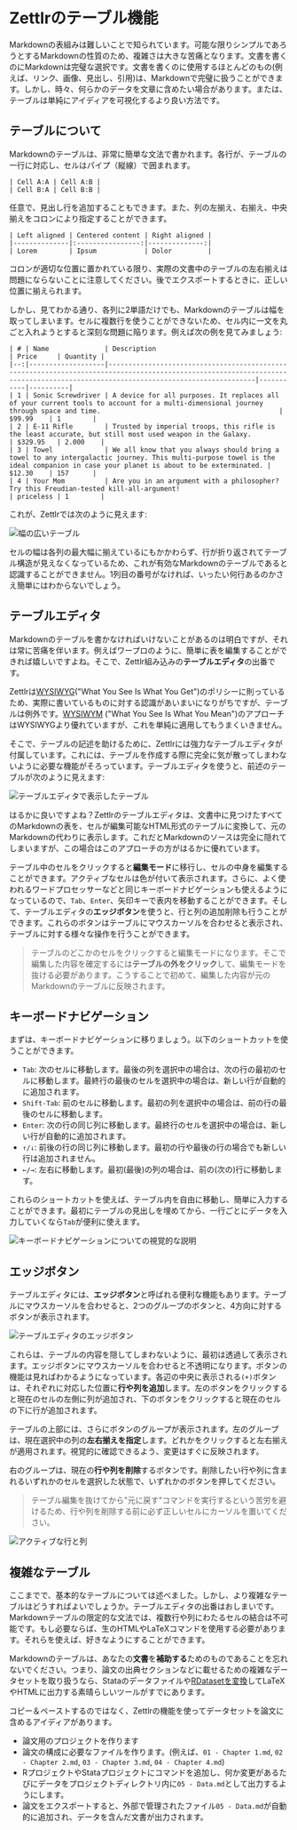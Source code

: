 # Zettlrのテーブル機能

Markdownの表組みは難しいことで知られています。可能な限りシンプルであろうとするMarkdownの性質のため、複雑さは大きな苦痛となります。文書を書くのにMarkdownは完璧な選択です。文書を書くのに使用するほとんどのもの(例えば、リンク、画像、見出し、引用)は、Markdownで完璧に扱うことができます。しかし、時々、何らかのデータを文章に含めたい場合があります。または、テーブルは単純にアイディアを可視化するより良い方法です。

## テーブルについて

Markdownのテーブルは、非常に簡単な文法で書かれます。各行が、テーブルの一行に対応し、セルはパイプ（縦線）で囲まれます。

```
| Cell A:A | Cell A:B |
| Cell B:A | Cell B:B |
```

任意で、見出し行を追加することもできます。また、列の左揃え、右揃え、中央揃えをコロンにより指定することができます。

```
| Left aligned | Centered content | Right aligned |
|--------------|:----------------:|--------------:|
| Lorem        | Ipsum            | Dolor         |
```

コロンが適切な位置に置かれている限り、実際の文書中のテーブルの左右揃えは問題にならないことに注意してください。後でエクスポートするときに、正しい位置に揃えられます。

しかし、見てわかる通り、各列に2単語だけでも、Markdownのテーブルは幅を取ってしまいます。セルに複数行を使うことができないため、セル内に一文を丸ごと入れようとすると深刻な問題に陥ります。例えば次の例を見てみましょう:

```
| # | Name              | Description                                                                                                                                                                     | Price     | Quantity |
|--:|-------------------|---------------------------------------------------------------------------------------------------------------------------------------------------------------------------------|-----------|----------|
| 1 | Sonic Screwdriver | A device for all purposes. It replaces all of your current tools to account for a multi-dimensional journey through space and time.                                             | $99.99    | 1        |
| 2 | E-11 Rifle        | Trusted by imperial troops, this rifle is the least accurate, but still most used weapon in the Galaxy.                                                                         | $329.95   | 2.000    |
| 3 | Towel             | We all know that you always should bring a towel to any intergalactic journey. This multi-purpose towel is the ideal companion in case your planet is about to be exterminated. | $12.30    | 157      |
| 4 | Your Mom          | Are you in an argument with a philosopher? Try this Freudian-tested kill-all-argument!                                                                                          | priceless | 1        |
```

これが、Zettlrでは次のように見えます:

![幅の広いテーブル](../img/long_markdown_table.png)

セルの幅は各列の最大幅に揃えているにもかかわらず、行が折り返されてテーブル構造が見えなくなっているため、これが有効なMarkdownのテーブルであると認識することができません。1列目の番号がなければ、いったい何行あるのかさえ簡単にはわからないでしょう。

## テーブルエディタ

Markdownのテーブルを書かなければいけないことがあるのは明白ですが、それは常に苦痛を伴います。例えばワープロのように、簡単に表を編集することができれば嬉しいですよね。そこで、Zettlr組み込みの**テーブルエディタ**の出番です。

Zettlrは[WYSIWYG](https://ja.wikipedia.org/wiki/WYSIWYG)("What You See Is What You Get")のポリシーに則っているため、実際に書いているものに対する認識があいまいになりがちですが、テーブルは例外です。[WYSIWYM](https://en.wikipedia.org/wiki/WYSIWYM) ("What You See Is What You Mean")のアプローチはWYSIWYGより優れていますが、これを単純に適用してもうまくいきません。

そこで、テーブルの記述を助けるために、Zettlrには強力なテーブルエディタが付属しています。これには、テーブルを作成する際に完全に気が散ってしまわないように必要な機能がそろっています。テーブルエディタを使うと、前述のテーブルが次のように見えます:

![テーブルエディタで表示したテーブル](../img/zettlr_table.png)

はるかに良いですよね？Zettlrのテーブルエディタは、文書中に見つけたすべてのMarkdownの表を、セルが編集可能なHTML形式のテーブルに変換して、元のMarkdownの代わりに表示します。これだとMarkdownのソースは完全に隠れてしまいますが、この場合はこのアプローチの方がはるかに優れています。

テーブル中のセルをクリックすると**編集モード**に移行し、セルの中身を編集することができます。アクティブなセルは色が付いて表示されます。さらに、よく使われるワードプロセッサーなどと同じキーボードナビゲーションも使えるようになっているので、`Tab`、`Enter`、矢印キーで表内を移動することができます。そして、テーブルエディタの**エッジボタン**を使うと、行と列の追加削除も行うことができます。これらのボタンはテーブルにマウスカーソルを合わせると表示され、テーブルに対する様々な操作を行うことができます。

> テーブルのどこかのセルをクリックすると編集モードになります。そこで編集した内容を確定するには**テーブルの外をクリック**して、編集モードを抜ける必要があります。こうすることで初めて、編集した内容が元のMarkdownのテーブルに反映されます。

## キーボードナビゲーション

まずは、キーボードナビゲーションに移りましょう。以下のショートカットを使うことができます。

- `Tab`: 次のセルに移動します。最後の列を選択中の場合は、次の行の最初のセルに移動します。最終行の最後のセルを選択中の場合は、新しい行が自動的に追加されます。
- `Shift-Tab`: 前のセルに移動します。最初の列を選択中の場合は、前の行の最後のセルに移動します。
- `Enter`: 次の行の同じ列に移動します。最終行のセルを選択中の場合は、新しい行が自動的に追加されます。
- `↑/↓`: 前後の行の同じ列に移動します。最初の行や最後の行の場合でも新しい行は追加されません。
- `←/→`: 左右に移動します。最初(最後)の列の場合は、前の(次の)行に移動します。

これらのショートカットを使えば、テーブル内を自由に移動し、簡単に入力することができます。最初にテーブルの見出しを埋めてから、一行ごとにデータを入力していくなら`Tab`が便利に使えます。

![キーボードナビゲーションについての視覚的な説明](../img/zettlr_table_movement.png)

## エッジボタン

テーブルエディタには、**エッジボタン**と呼ばれる便利な機能もあります。テーブルにマウスカーソルを合わせると、2つのグループのボタンと、4方向に対するボタンが表示されます。

![テーブルエディタのエッジボタン](../img/table_with_edge_buttons.png)

これらは、テーブルの内容を隠してしまわないように、最初は透過して表示されます。エッジボタンにマウスカーソルを合わせると不透明になります。ボタンの機能は見ればわかるようになっています。各辺の中央に表示される`(+)`ボタンは、それぞれに対応した位置に**行や列を追加**します。左のボタンをクリックすると現在のセルの左側に列が追加され、下のボタンをクリックすると現在のセルの下に行が追加されます。

テーブルの上部には、さらにボタンのグループが表示されます。左のグループは、現在選択中の列の**左右揃えを指定**します。どれかをクリックすると左右揃えが適用されます。視覚的に確認できるよう、変更はすぐに反映されます。

右のグループは、現在の**行や列を削除**するボタンです。削除したい行や列に含まれるいずれかのセルを選択した状態で、いずれかのボタンを押してください。

> テーブル編集を抜けてから"元に戻す"コマンドを実行するという苦労を避けるため、行や列を削除する前に必ず正しいセルにカーソルを置いてください。

![アクティブな行と列](../img/table_active_cell.png)

## 複雑なテーブル

ここまでで、基本的なテーブルについては述べました。しかし、より複雑なテーブルはどうすればよいでしょうか。テーブルエディタの出番はおしまいです。Markdownテーブルの限定的な文法では、複数行や列にわたるセルの結合は不可能です。もし必要ならば、生のHTMLやLaTeXコマンドを使用する必要があります。それらを使えば、好きなようにすることができます。

Markdownのテーブルは、あなたの**文書**を**補助する**ためのものであることを忘れないでください。つまり、論文の出典セクションなどに載せるための複雑なデータセットを取り扱うなら、Stataのデータファイルや[RDatasetを変換](https://tex.stackexchange.com/questions/364225/export-tables-from-r-to-latex)してLaTeXやHTMLに出力する素晴らしいツールがすでにあります。

コピー＆ペーストするのではなく、Zettlrの機能を使ってデータセットを論文に含めるアイディアがあります。

- 論文用のプロジェクトを作ります
- 論文の構成に必要なファイルを作ります。(例えば、`01 - Chapter 1.md`, `02 - Chapter 2.md`, `03 - Chapter 3.md`, `04 - Chapter 4.md`)
- RプロジェクトやStataプロジェクトにコマンドを追加し、何か変更があるたびにデータをプロジェクトディレクトリ内に`05 - Data.md`として出力するようにします。
- 論文をエクスポートすると、外部で管理されたファイル`05 - Data.md`が自動的に追加され、データを含んだ文書が出力されます。
